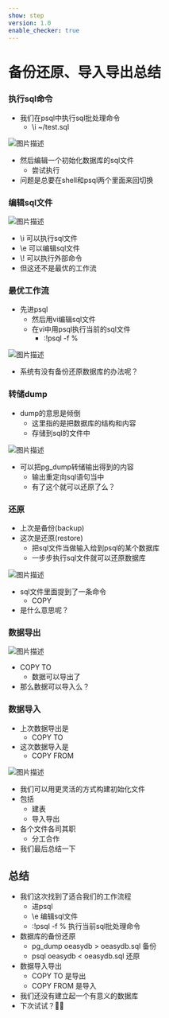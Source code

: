 ```yaml
---
show: step
version: 1.0
enable_checker: true
---
```


# 备份还原、导入导出总结

### 执行sql命令

- 我们在psql中执行sql批处理命令
	- \i ~/test.sql

![图片描述](https://doc.shiyanlou.com/courses/uid1190679-20220417-1650201563773)

- 然后编辑一个初始化数据库的sql文件
	- 尝试执行
- 问题是总要在shell和psql两个里面来回切换

### 编辑sql文件

![图片描述](https://doc.shiyanlou.com/courses/uid1190679-20220721-1658390155550)

- \i 可以执行sql文件
- \e 可以编辑sql文件
- \\! 可以执行外部命令
- 但这还不是最优的工作流

### 最优工作流

- 先进psql
	- 然后用vi编辑sql文件
	- 在vi中用psql执行当前的sql文件
		- :!psql -f %

![图片描述](https://doc.shiyanlou.com/courses/uid1190679-20220721-1658392161496)

- 系统有没有备份还原数据库的办法呢？

### 转储dump

- dump的意思是倾倒
	- 这里指的是把数据库的结构和内容
	- 存储到sql的文件中

![图片描述](https://doc.shiyanlou.com/courses/uid1190679-20220722-1658460302663)

- 可以把pg_dump转储输出得到的内容
	- 输出重定向sql语句当中
	- 有了这个就可以还原了么？

### 还原

- 上次是备份(backup)
- 这次是还原(restore)
	- 把sql文件当做输入给到psql的某个数据库
	- 一步步执行sql文件就可以还原数据库

![图片描述](https://doc.shiyanlou.com/courses/uid1190679-20220721-1658409236126)

- sql文件里面提到了一条命令
	- COPY
- 是什么意思呢？

### 数据导出

![图片描述](https://doc.shiyanlou.com/courses/uid1190679-20221217-1671249295441)

- COPY TO
  - 数据可以导出了
- 那么数据可以导入么？

### 数据导入

- 上次数据导出是
  - COPY TO
- 这次数据导入是
  - COPY FROM

![图片描述](https://doc.shiyanlou.com/courses/uid1190679-20221217-1671268359073)

- 我们可以用更灵活的方式构建初始化文件
- 包括
  - 建表
  - 导入导出
- 各个文件各司其职
	- 分工合作
- 我们最后总结一下

## 总结

- 我们这次找到了适合我们的工作流程
  - 进psql
  - \e 编辑sql文件
  - :!psql -f % 执行当前sql批处理命令
- 数据库的备份还原
  - pg_dump oeasydb > oeasydb.sql 备份
  - psql oeasydb < oeasydb.sql 还原
- 数据导入导出
  - COPY TO 是导出
  - COPY FROM 是导入
- 我们还没有建立起一个有意义的数据库
- 下次试试？👋🏻